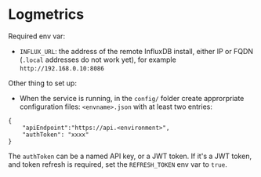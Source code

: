 # Logmetrics

Required env var:

- `INFLUX_URL`: the address of the remote InfluxDB install, either IP or FQDN (`.local` addresses do not work yet), for example `http://192.168.0.10:8086`

Other thing to set up:

- When the service is running, in the `config/` folder create approrpriate configuration files: `<envname>.json` with at least two entries:

```
{
    "apiEndpoint":"https://api.<environment>",
    "authToken": "xxxx"
}
```

The `authToken` can be a named API key, or a JWT token. If it's a JWT token, and token refresh is required, set the `REFRESH_TOKEN` env var to `true`.
